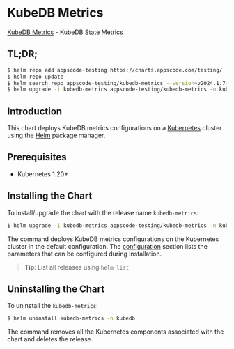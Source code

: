 # KubeDB Metrics

[KubeDB Metrics](https://github.com/kubedb) - KubeDB State Metrics

## TL;DR;

```bash
$ helm repo add appscode-testing https://charts.appscode.com/testing/
$ helm repo update
$ helm search repo appscode-testing/kubedb-metrics --version=v2024.1.7-beta.0
$ helm upgrade -i kubedb-metrics appscode-testing/kubedb-metrics -n kubedb --create-namespace --version=v2024.1.7-beta.0
```

## Introduction

This chart deploys KubeDB metrics configurations on a [Kubernetes](http://kubernetes.io) cluster using the [Helm](https://helm.sh) package manager.

## Prerequisites

- Kubernetes 1.20+

## Installing the Chart

To install/upgrade the chart with the release name `kubedb-metrics`:

```bash
$ helm upgrade -i kubedb-metrics appscode-testing/kubedb-metrics -n kubedb --create-namespace --version=v2024.1.7-beta.0
```

The command deploys KubeDB metrics configurations on the Kubernetes cluster in the default configuration. The [configuration](#configuration) section lists the parameters that can be configured during installation.

> **Tip**: List all releases using `helm list`

## Uninstalling the Chart

To uninstall the `kubedb-metrics`:

```bash
$ helm uninstall kubedb-metrics -n kubedb
```

The command removes all the Kubernetes components associated with the chart and deletes the release.


